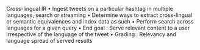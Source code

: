 Cross-lingual
IR
• Ingest tweets on a particular hashtag in multiple
languages, search or streaming
• Determine ways to extract cross-lingual or semantic
equivalences and index data as such
• Perform search across languages for a given query
• End goal : Serve relevant content to a user irrespective of
the language of the tweet
• Grading : Relevancy and language spread of served
results
